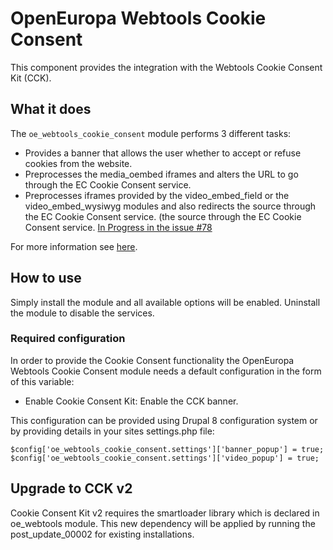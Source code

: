 # OpenEuropa Webtools Cookie Consent

This component provides the integration with the Webtools Cookie Consent Kit (CCK).

## What it does
The `oe_webtools_cookie_consent` module performs 3 different tasks:
* Provides a banner that allows the user whether to accept or refuse cookies from the website.
* Preprocesses the media_oembed iframes and alters the URL to go through the EC Cookie Consent service.
* Preprocesses iframes provided by the video_embed_field or the video_embed_wysiwyg modules and also redirects
the source through the EC Cookie Consent service. (the source through the EC Cookie Consent service.
[In Progress in the issue #78](https://github.com/openeuropa/oe_webtools/issues/78)


For more information see [here](https://webgate.ec.europa.eu/fpfis/wikis/display/webtools/Cookie+Consent+Kit).

## How to use

Simply install the module and all available options will be enabled.
Uninstall the module to disable the services.

### Required configuration

In order to provide the Cookie Consent functionality the OpenEuropa Webtools Cookie Consent module
needs a default configuration in the form of this variable:

* Enable Cookie Consent Kit: Enable the CCK banner.

This configuration can be provided using Drupal 8 configuration system or by
providing details in your sites settings.php file:

```
$config['oe_webtools_cookie_consent.settings']['banner_popup'] = true;
$config['oe_webtools_cookie_consent.settings']['video_popup'] = true;

```

## Upgrade to CCK v2

Cookie Consent Kit v2 requires the smartloader library which is declared in oe_webtools module. This new dependency will be applied by running the post_update_00002 for existing installations.
